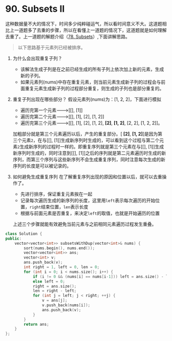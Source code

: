 # 90. Subsets II
这种数据量不大的情况下，时间多少纯粹碰运气，所以看时间意义不大。这道题相比上一道题多了去重的步骤，所以在看懂上一道题的情况下，这道题就是如何理解去重了。上一道题的解题介绍（[78. Subsets](https://github.com/Kunwuwu/notes/blob/master/leetcode/78.%20Subsets.md)）,下面讲解思路。

> 以下思路基于元素列已经被排序。

1. 为什么会出现重复子列？
    - 该解法生成子列是在之前已经生成的所有子列上依次加上新的元素，生成新的子列。
    - 如果元素列(nums)中存在重复元素，则当前元素生成新子列的过程会与前面重复元素生成新子列的过程部分重复，则生成的子列也是部分重复的。
2. 重复子列出现在哪些部分？
    假设元素列(nums)为：[1, 2, 2]，下面进行模拟
    - 遍历完第一个元素--->[[], [1]]
    - 遍历完第二个元素--->[[], [1], [2], [1, 2]]
    - 遍历完第三个元素--->[[], [1], [2], [1, 2], **[2]**, **[1, 2]**, [2, 2], [1, 2, 2]]。

    加粗部分就是第三个元素遍历以后，产生的重复部分。[ **[2]**, **[1, 2]**]是因为第三个元素`2`，在与[[], [1]]生成新序列时生成的，可以看到这个过程与第二个元素`2`生成新序列的过程时一样的。即重复序列就是第三个元素在与[[], [1]]生成新序列时生成的，同时注意到[[], [1]]之后的序列就是第二元素遍历时生成的新序列，而第三个序列与这些新序列不会生成重复序列，同时注意每次生成的新序列的长度是可以被记录的。
3. 如何避免生成重复序列
    在了解重复序列出现的原因和位置以后，就可以去重操作了。

    - 先进行排序，保证重复元素挨在一起
    - 记录每次遍历生成的新序列的长度，这里用`left`表示每次遍历的开始位置，`right`结束位置，`len`表示长度
    - 根据与前面元素是否重复，来决定`left`的取值，也就是开始遍历的位置
    
    上述三个步骤就能有效避免当前元素与之前相同元素遍历过程发生重叠。

```cpp
class Solution {
public:
    vector<vector<int>> subsetsWithDup(vector<int>& nums) {
        sort(nums.begin(), nums.end());
        vector<vector<int>> ans;
        vector<int> v;
        ans.push_back(v);
        int right = 1, left = 0, len = 0;
        for (int i = 0; i < nums.size(); i++) {
            if (i != 0 && (nums[i] == nums[i-1])) left = ans.size() - len;
            else left = 0;
            right = ans.size();
            len = right - left;
            for (int j = left; j < right; ++j) {
                v = ans[j];
                v.push_back(nums[i]);
                ans.push_back(v);
            }
        }
        return ans;
    }
};
```